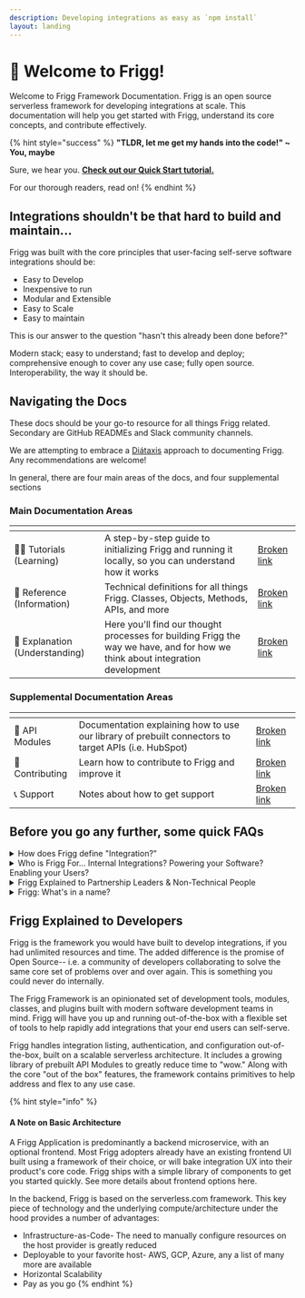 ```yaml
---
description: Developing integrations as easy as `npm install`
layout: landing
---
```


# 🥳 Welcome to Frigg!

Welcome to Frigg Framework Documentation. Frigg is an open source serverless framework for developing integrations at scale. This documentation will help you get started with Frigg, understand its core concepts, and contribute effectively.

{% hint style="success" %}
**"TLDR, let me get my hands into the code!" \~ You, maybe**

Sure, we hear you. [**Check out our Quick Start tutorial.**](tutorials/quick-start/)

For our thorough readers, read on!
{% endhint %}

## Integrations shouldn't be that hard to build and maintain...

Frigg was built with the core principles that user-facing self-serve software integrations should be:

* Easy to Develop
* Inexpensive to run
* Modular and Extensible
* Easy to Scale
* Easy to maintain

This is our answer to the question "hasn't this already been done before?"

Modern stack; easy to understand; fast to develop and deploy; comprehensive enough to cover any use case; fully open source. Interoperability, the way it should be.

## Navigating the Docs

These docs should be your go-to resource for all things Frigg related. Secondary are GitHub READMEs and Slack community channels.

We are attempting to embrace a [Diátaxis](https://diataxis.fr/) approach to documenting Frigg. Any recommendations are welcome!

In general, there are four main areas of the docs, and four supplemental sections

### Main Documentation Areas

<table data-view="cards"><thead><tr><th></th><th></th><th data-hidden data-card-target data-type="content-ref"></th></tr></thead><tbody><tr><td><span data-gb-custom-inline data-tag="emoji" data-code="1f9d1-1f4bb">🧑‍💻</span> Tutorials (Learning)</td><td>A step-by-step guide to initializing Frigg and running it locally, so you can understand how it works</td><td><a href="broken-reference">Broken link</a></td></tr><tr><td><span data-gb-custom-inline data-tag="emoji" data-code="1f4d6">📖</span> Reference (Information)</td><td>Technical definitions for all things Frigg. Classes, Objects, Methods, APIs, and more</td><td><a href="broken-reference">Broken link</a></td></tr><tr><td><span data-gb-custom-inline data-tag="emoji" data-code="1f4ad">💭</span> Explanation (Understanding)</td><td>Here you'll find our thought processes for building Frigg the way we have, and for how we think about integration development</td><td><a href="broken-reference">Broken link</a></td></tr></tbody></table>

### Supplemental Documentation Areas

<table data-view="cards"><thead><tr><th></th><th></th><th data-hidden data-card-target data-type="content-ref"></th></tr></thead><tbody><tr><td><span data-gb-custom-inline data-tag="emoji" data-code="1f50c">🔌</span> API Modules</td><td>Documentation explaining how to use our library of prebuilt connectors to target APIs (i.e. HubSpot)</td><td><a href="broken-reference">Broken link</a></td></tr><tr><td><span data-gb-custom-inline data-tag="emoji" data-code="1f91d">🤝</span> Contributing</td><td>Learn how to contribute to Frigg and improve it</td><td><a href="broken-reference">Broken link</a></td></tr><tr><td><span data-gb-custom-inline data-tag="emoji" data-code="1f4de">📞</span> Support</td><td>Notes about how to get support</td><td><a href="broken-reference">Broken link</a></td></tr></tbody></table>



## Before you go any further, some quick FAQs

<details>

<summary>How does Frigg define "Integration?"</summary>

Application Programming Interfaces (APIs) are everywhere in software development. They can be made for SDKs, hardware, internal modules, HTTP requests to external systems, and more.

Frigg is focused on building integrations between separate software systems, powered the majority of the time via HTTP APIs.&#x20;

An integration, then, is the code that is used to "glue" these APIs together; an integration record is state managed by the software to keep track of which accounts and what settings a user desires.

At it's core, Frigg is intended to help developers build all types of integrations. And as we grow our footprint and community, we are undoubtedly going to see support added for enhanced features depending on your type of integration.&#x20;

To start, however, our roadmap and framework is focused on one specific use case - software teams building native integrations to external systems for end-user integration. **In a phrase: rapidly enabling technology partnerships.**

</details>

<details>

<summary>Who is Frigg For... Internal Integrations? Powering your Software? Enabling your Users?</summary>

There are three potential use cases for Frigg that we currently use internally at Left Hook.

* **Internal Business Process Automation-** This is the kind where you get notifications from GitHub to your Slack account; or where you have a cron job that every week summarizes and creates a report in Google Sheets, and emails out to relevant audiences; really, anything to help your backoffice flow smoother. This is squarely in the realm of iPaaS tools today. \
  \
  The primary audience for these integrations are internal users of your organization.\

* **Product and Productized Service Automation-** We view these as integrations that are powering your own software or service. Twilio integration to send text message alerts whenever a given event happens in your app. Webform piping to a database kicking off a drip campaign in your onboarding tool. Project completion kicking off an invoice to your clients with a summary of hours spent to date pulled from your time tracking software. \
  \
  There's a potential overlap with the first category, but it's most helpful to think of integrations to tools that eventually impact end users/customers of your software or service. \

* **End User Integration Enablement-** These are the integrations powering technology partnerships. Allowing users to connect their Slack account to your app, or their HubSpot account, or their Salesforce account, or go on down the line. By doing so, they adopt prebuilt workflows and automations that you've product managed to optimize the "better together" experience.&#x20;

Should you desire to use Frigg for each of these, we recommend creating 3 separate Frigg applications, as each one has a different user base, compute needs, and risk profile.

For now, it's critical to call out that Frigg is focused on the last bucket- End User Integration Enablement. Frigg is focused on powering your integration directory, and power the integrations your users choose to enable and configure.

Over time, there will be documentation and features focused on the other two buckets. So keep an eye on this space! But keep that in mind as you read on.

</details>

<details>

<summary>Frigg Explained to Partnership Leaders &#x26; Non-Technical People</summary>

The Frigg Integration Framework is a software development tool intended to help engineers build integrations faster.

While we all know that new "tech partnerships" unlock business opportunities, integration development is a complex, product-driven process performed by engineers and designers. Partnership leaders can't conjure new integrations into existence; product & engineering resources must be engaged and supported.

Given these dynamics, partnership leaders often seek _external_ vendors and tools to get integrations built. This search brings them to Frigg and [Left Hook](https://lefthook.com).

Before you introduce Frigg to your engineering colleagues, partnership leaders should understand Frigg at a non-technical level. Our [Non-Technical Overview Doc](https://docs.google.com/document/d/e/2PACX-1vRzCTIUhUj5NC5CKIOhn36NGu6TbUPMwMF5-hFLJ2fuhfrCJ2VXnabtxqE429iP1CxPPgPyhzez41jk/pub) is intended to provide this context and support your internal advocacy for Frigg.

Meanwhile, Frigg's documentation site is targeted at engineers and product leaders who will need to understand the framework as a development tool.

If you're ready to introduce Frigg to your technical colleagues, share this documentation site. Our [live demo site](https://demo.friggframework.,org) is also instructive to both technical and non-technical audiences as well.

Have questions? Let's [connect](support/support.md)!

</details>

<details>

<summary>Frigg: What's in a name?</summary>

* Frigg is Odin's wife in Norse mythology
* Goddess of **marriage** and **partnerships**
* She flies the earthly skies as a falcon
* She is known in folklore as the **“weaver of clouds”**

The Frigg Integration Framework powers integrations between software companies, the majority of which are in the cloud, speeding up time to live on tech partnerships.

Read more about Frigg on [Wikipedia](https://en.wikipedia.org/wiki/Frigg).

</details>

## Frigg Explained to Developers

Frigg is the framework you would have built to develop integrations, if you had unlimited resources and time. The added difference is the promise of Open Source-- i.e. a community of developers collaborating to solve the same core set of problems over and over again. This is something you could never do internally.

The Frigg Framework is an opinionated set of development tools, modules, classes, and plugins built with modern software development teams in mind. Frigg will have you up and running out-of-the-box with a flexible set of tools to help rapidly add integrations that your end users can self-serve.

Frigg handles integration listing, authentication, and configuration out-of-the-box, built on a scalable serverless architecture. It includes a growing library of prebuilt API Modules to greatly reduce time to "wow." Along with the core "out of the box" features, the framework contains primitives to help address and flex to any use case.

{% hint style="info" %}
#### A Note on Basic Architecture

A Frigg Application is predominantly a backend microservice, with an optional frontend. Most Frigg adopters already have an existing frontend UI built using a framework of their choice, or will bake integration UX into their product's core code. Frigg ships with a simple library of components to get you started quickly. See more details about frontend options here.

In the backend, Frigg is based on the serverless.com framework. This key piece of technology and the underlying compute/architecture under the hood provides a number of advantages:

* Infrastructure-as-Code- The need to manually configure resources on the host provider is greatly reduced
* Deployable to your favorite host- AWS, GCP, Azure, any a list of many more are available
* Horizontal Scalability
* Pay as you go
{% endhint %}
